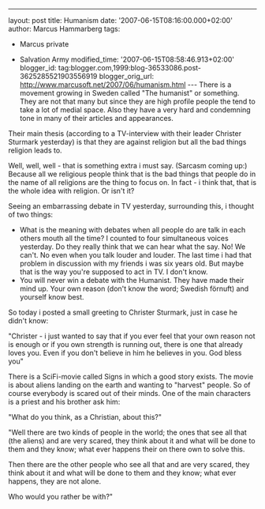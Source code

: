 ---
layout: post
title: Humanism
date: '2007-06-15T08:16:00.000+02:00'
author: Marcus Hammarberg
tags:
  - Marcus private

  - Salvation Army
modified_time: '2007-06-15T08:58:46.913+02:00'
blogger_id: tag:blogger.com,1999:blog-36533086.post-3625285521903556919
blogger_orig_url: http://www.marcusoft.net/2007/06/humanism.html ---
There is a movement growing in Sweden called "The humanist" or
something. They are not that many but since they are high profile people
the tend to take a lot of medial space. Also they have a very hard and
condemning tone in many of <span
id="SPELLING_ERROR_1" class="blsp-spelling-corrected">their
articles and appearances.

Their main thesis (according to a TV-interview with their leader <span
id="SPELLING_ERROR_2" class="blsp-spelling-error">Christer <span
id="SPELLING_ERROR_3" class="blsp-spelling-error">Sturmark
yesterday) is that they are against religion but all the bad things
religion leads to.

Well, well, well - that is something extra i must say. (Sarcasm coming
up:) Because all we religious people think that is the bad things that
people do in the name of all religions are the thing to focus on. In
fact - i think that, that is the whole idea with religion. Or isn't
it?

Seeing an embarrassing debate in TV
yesterday, surrounding this, i thought of
two things:

-   What is the meaning with debates when all people do are talk in each
    others mouth all the time? I counted to four <span
    id="SPELLING_ERROR_7"
    class="blsp-spelling-corrected">simultaneous voices
    yesterday. Do they really think that we can hear what the say. No!
    We can't. No even when you talk louder and louder. The last time i
    had that problem in discussion with my friends i was six years
    old.
    But maybe that is the way you're supposed to act in TV. I don't
    know.
-   You will never win a debate with the Humanist. They have made their
    mind up. Your own reason (don't know the word; <span
    id="SPELLING_ERROR_8" class="blsp-spelling-corrected">Swedish
    förnuft) and yourself know best.

So today i posted a small greeting to Christer Sturmark, just in case he didn't
know:

"Christer - i just wanted to say that
if you ever feel that your own reason not is <span
id="SPELLING_ERROR_13" class="blsp-spelling-corrected">enough or
if you own strength is running out, there is one that already loves you.
Even if you don't believe in him he believes in you.
God bless you"

There is a SciFi-movie called Signs in which a
good story exists. The movie is about aliens landing on the earth and
wanting to "harvest" people. So of course everybody is scared out of their
minds. One of the main characters is a priest and his brother ask him:

"What do you think, as a Christian, about this?"

"Well there are two kinds of people in the world; the ones that see all
that (the aliens) and are very scared, they think about it and what will
be done to them and they know; what ever happens their on there own to
solve this.

Then there are the other people who see all that and are very scared,
they think about it and what will be done to them and they know; what
ever happens, they are not alone.

Who would you rather be with?"
